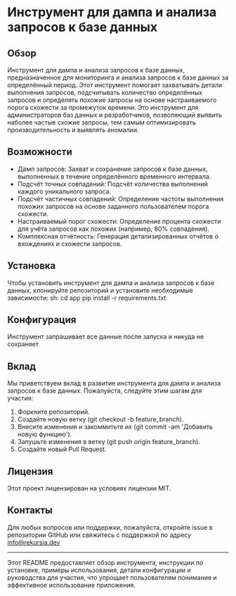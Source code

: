 # Инструмент для дампа и анализа запросов к базе данных

## Обзор

Инструмент для дампа и анализа запросов к базе данных, предназначенное для мониторинга и анализа запросов к базе данных за определённый период. Этот инструмент помогает захватывать детали выполнения запросов, подсчитывать количество определённых запросов и определять похожие запросы на основе настраиваемого порога схожести за промежуток времени. Это инструмент для администраторов баз данных и разработчиков, позволяющий выявить наболее частые схожие запросы, тем самым оптимизировать производительность и выявлять аномалии.

## Возможности

- Дамп запросов: Захват и сохранение запросов к базе данных, выполненных в течение определённого временного интервала.
- Подсчёт точных совпадений: Подсчёт количества выполнений каждого уникального запроса.
- Подсчёт частичных совпадений: Определение частоты выполнения похожих запросов на основе заданного пользователем порога схожести.
- Настраиваемый порог схожести: Определение процента схожести для учёта запросов как похожих (например, 80% совпадения).
- Комплексная отчётность: Генерация детализированных отчётов о вхождениях и схожести запросов.

## Установка

Чтобы установить инструмент для дампа и анализа запросов к базе данных, клонируйте репозиторий и установите необходимые зависимости:
sh:
cd app
pip install -r requirements.txt

## Конфигурация

Инструмент запрашивает все данные после запуска и никуда не сохраняет

## Вклад

Мы приветствуем вклад в развитие инструмента для дампа и анализа запросов к базе данных. Пожалуйста, следуйте этим шагам для участия:

1. Форкните репозиторий.
2. Создайте новую ветку (git checkout -b feature_branch).
3. Внесите изменения и закоммитьте их (git commit -am 'Добавить новую функцию').
4. Запушьте изменения в ветку (git push origin feature_branch).
5. Создайте новый Pull Request.

## Лицензия

Этот проект лицензирован на условиях лицензии MIT.

## Контакты

Для любых вопросов или поддержки, пожалуйста, откройте issue в репозитории GitHub или свяжитесь с поддержкой по адресу info@rekursia.dev

---

Этот README предоставляет обзор инструмента, инструкции по установке, примеры использования, детали конфигурации и руководства для участия, что упрощает пользователям понимание и эффективное использование приложения.

